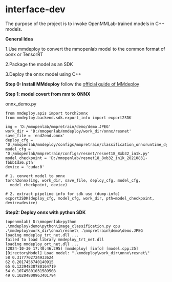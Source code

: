 # interface-dev
The purpose of the project is to invoke OpenMMLab-trained models in C++ models.

**General Idea**

1.Use mmdeploy to convert the mmopenlab model to the common format of oonx or TensorRT

2.Package the model as an SDK

3.Deploy the onnx model using C++

**Step 0: Install MMdeploy**
follow the [official guide of MMdeploy](https://github.com/open-mmlab/mmdeploy/blob/main/README_zh-CN.md)

**Step 1: model covert from mm to ONNX**

onnx_demo.py

```
from mmdeploy.apis import torch2onnx
from mmdeploy.backend.sdk.export_info import export2SDK

img = 'D:/mmopenlab/mmpretrain/demo/demo.JPEG'
work_dir = 'D:/mmopenlab/mmdeploy/work_dir/onnx/resnet'
save_file = 'end2end.onnx'
deploy_cfg = 'D:/mmopenlab/mmdeploy/configs/mmpretrain/classification_onnxruntime_dynamic.py'
model_cfg = 'D:/mmopenlab/mmpretrain/configs/resnet/resnet18_8xb32_in1k.py'
model_checkpoint = 'D:/mmopenlab/resnet18_8xb32_in1k_20210831-fbbb1da6.pth'
device = 'cuda:0'

# 1. convert model to onnx
torch2onnx(img, work_dir, save_file, deploy_cfg, model_cfg,
  model_checkpoint, device)

# 2. extract pipeline info for sdk use (dump-info)
export2SDK(deploy_cfg, model_cfg, work_dir, pth=model_checkpoint, device=device)
```

**Step2: Deploy onnx with python SDK**

```
(openmmlab) D:\mmopenlab>python .\mmdeploy\demo\python\image_classification.py cpu .\mmdeploy\work_dir\onnx\resnet\ .\mmpretrain\demo\demo.JPEG
loading mmdeploy_trt_net.dll ...
failed to load library mmdeploy_trt_net.dll
loading mmdeploy_ort_net.dll ...
[2024-10-30 17:40:46.295] [mmdeploy] [info] [model.cpp:35] [DirectoryModel] Load model: ".\mmdeploy\work_dir\onnx\resnet\"
58 0.3177702724933624
62 0.2017456740140915
65 0.12394838780164719
54 0.10745801031589508
49 0.10204800963401794
```


